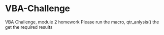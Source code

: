# VBA-Challenge
VBA Challenge, module 2 homework
Please run the macro, qtr_anlysis() the get the required results
